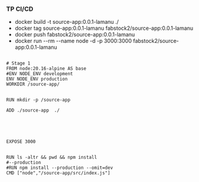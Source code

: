 ### TP CI/CD



 - docker build -t source-app:0.0.1-lamanu  ./
 - docker tag source-app:0.0.1-lamanu   fabstock2/source-app:0.0.1-lamanu
 - docker push  fabstock2/source-app:0.0.1-lamanu
 - docker run  --rm --name node  -d  -p 3000:3000     fabstock2/source-app:0.0.1-lamanu


 
```shell

# Stage 1
FROM node:20.16-alpine AS base
#ENV NODE_ENV development
ENV NODE_ENV production
WORKDIR /source-app/


RUN mkdir -p /source-app

ADD ./source-app  ./





EXPOSE 3000


RUN ls -altr && pwd && npm install
#--production
#RUN npm install --production --omit=dev
CMD ["node","/source-app/src/index.js"]


```

